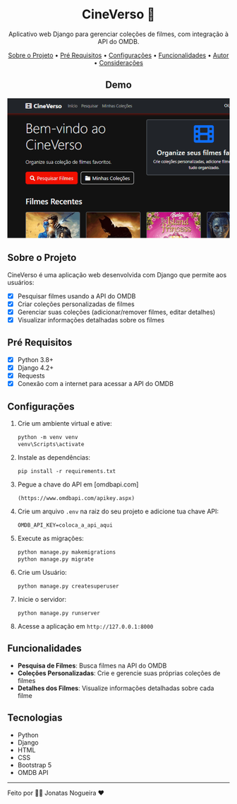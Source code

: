 <div align="center">
    <h1>CineVerso 🎥</h1>
    <p>Aplicativo web Django para gerenciar coleções de filmes, com integração à API do OMDB.</p>
    <p>
        <a href="#sobre-o-projeto">Sobre o Projeto</a> •
        <a href="#pre-requisitos">Pré Requisitos</a> •
        <a href="#configuracoes">Configurações</a> •
        <a href="#funcionalidades">Funcionalidades</a> •
        <a href="#autor">Autor</a> •
        <a href="#considerações">Considerações</a>
    </p>
    <h2><a id="demo"></a>Demo</h2>
    <img alt="GIF" title="GIF do Readme" src="./github/AnimacaoGIF.gif"/>
</div>

## <a id="sobre-o-projeto"></a>Sobre o Projeto

CineVerso é uma aplicação web desenvolvida com Django que permite aos usuários:

- [x] Pesquisar filmes usando a API do OMDB
- [x] Criar coleções personalizadas de filmes
- [x] Gerenciar suas coleções (adicionar/remover filmes, editar detalhes)
- [x] Visualizar informações detalhadas sobre os filmes

## <a id="pre-requisitos"></a>Pré Requisitos

- [x] Python 3.8+
- [x] Django 4.2+
- [x] Requests
- [x] Conexão com a internet para acessar a API do OMDB

## <a id="configuracoes"></a>Configurações


1. Crie um ambiente virtual e ative:
   ```
   python -m venv venv
   venv\Scripts\activate
   ```

2. Instale as dependências:
   ```
   pip install -r requirements.txt
   ```
3. Pegue a chave do API em [omdbapi.com]
   ```
   (https://www.omdbapi.com/apikey.aspx)

4. Crie um arquivo `.env` na raiz do seu projeto e adicione tua chave API:
   ```
   OMDB_API_KEY=coloca_a_api_aqui
   ```

5. Execute as migrações:
   ```
   python manage.py makemigrations
   python manage.py migrate
   ```

6. Crie um Usuário:
   ```
   python manage.py createsuperuser
   ```

7. Inicie o servidor:
   ```
   python manage.py runserver
   ```

8. Acesse a aplicação em `http://127.0.0.1:8000`

## <a id="funcionalidades"></a>Funcionalidades

- **Pesquisa de Filmes**: Busca filmes na API do OMDB
- **Coleções Personalizadas**: Crie e gerencie suas próprias coleções de filmes
- **Detalhes dos Filmes**: Visualize informações detalhadas sobre cada filme

## <a id="tecnologias"></a>Tecnologias
- Python
- Django
- HTML
- CSS
- Bootstrap 5
- OMDB API

---

Feito por 👨‍💻 Jonatas Nogueira ❤️